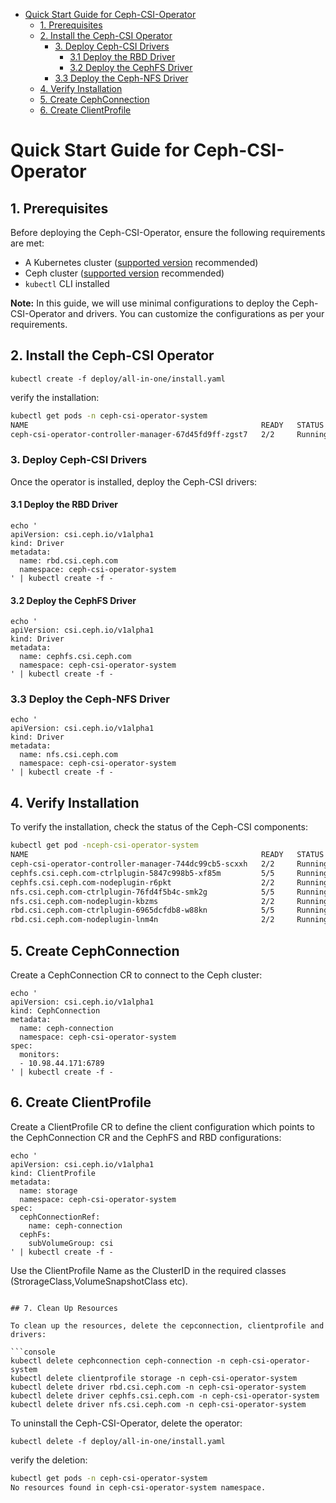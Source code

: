 - [Quick Start Guide for Ceph-CSI-Operator](#quick-start-guide-for-ceph-csi-operator)
  - [1. Prerequisites](#1-prerequisites)
  - [2. Install the Ceph-CSI Operator](#2-install-the-ceph-csi-operator)
    - [3. Deploy Ceph-CSI Drivers](#3-deploy-ceph-csi-drivers)
      - [3.1 Deploy the RBD Driver](#31-deploy-the-rbd-driver)
      - [3.2 Deploy the CephFS Driver](#32-deploy-the-cephfs-driver)
    - [3.3 Deploy the Ceph-NFS Driver](#33-deploy-the-ceph-nfs-driver)
  - [4. Verify Installation](#4-verify-installation)
  - [5. Create CephConnection](#5-create-cephconnection)
  - [6. Create ClientProfile](#6-create-clientprofile)

# Quick Start Guide for Ceph-CSI-Operator

## 1. Prerequisites

Before deploying the Ceph-CSI-Operator, ensure the following requirements are met:

- A Kubernetes cluster ([supported version](https://kubernetes.io/releases/) recommended)
- Ceph cluster ([supported version](https://docs.ceph.com/en/latest/releases/) recommended)
- `kubectl` CLI installed

**Note:** In this guide, we will use minimal configurations to deploy the Ceph-CSI-Operator and drivers. You can customize the configurations as per your requirements.

## 2. Install the Ceph-CSI Operator

```console
kubectl create -f deploy/all-in-one/install.yaml
```

verify the installation:

```bash
kubectl get pods -n ceph-csi-operator-system
NAME                                                    READY   STATUS    RESTARTS   AGE
ceph-csi-operator-controller-manager-67d45fd9ff-zgst7   2/2     Running   0          40s
```

### 3. Deploy Ceph-CSI Drivers

Once the operator is installed, deploy the Ceph-CSI drivers:

#### 3.1 Deploy the RBD Driver

```console
echo '
apiVersion: csi.ceph.io/v1alpha1
kind: Driver
metadata:
  name: rbd.csi.ceph.com
  namespace: ceph-csi-operator-system
' | kubectl create -f -
```

#### 3.2 Deploy the CephFS Driver

```console
echo '
apiVersion: csi.ceph.io/v1alpha1
kind: Driver
metadata:
  name: cephfs.csi.ceph.com
  namespace: ceph-csi-operator-system
' | kubectl create -f -
```

### 3.3 Deploy the Ceph-NFS Driver

```console
echo '
apiVersion: csi.ceph.io/v1alpha1
kind: Driver
metadata:
  name: nfs.csi.ceph.com
  namespace: ceph-csi-operator-system
' | kubectl create -f -
```

## 4. Verify Installation

To verify the installation, check the status of the Ceph-CSI components:

```bash
kubectl get pod -nceph-csi-operator-system
NAME                                                    READY   STATUS    RESTARTS   AGE
ceph-csi-operator-controller-manager-744dc99cb5-scxxh   2/2     Running   0          45s
cephfs.csi.ceph.com-ctrlplugin-5847c998b5-xf85m         5/5     Running   0          27s
cephfs.csi.ceph.com-nodeplugin-r6pkt                    2/2     Running   0          27s
nfs.csi.ceph.com-ctrlplugin-76fd4f5b4c-smk2g            5/5     Running   0          27s
nfs.csi.ceph.com-nodeplugin-kbzms                       2/2     Running   0          27s
rbd.csi.ceph.com-ctrlplugin-6965dcfdb8-w88kn            5/5     Running   0          4m35s
rbd.csi.ceph.com-nodeplugin-lnm4n                       2/2     Running   0          4m35s
```

## 5. Create CephConnection

Create a CephConnection CR to connect to the Ceph cluster:

```console
echo '
apiVersion: csi.ceph.io/v1alpha1
kind: CephConnection
metadata:
  name: ceph-connection
  namespace: ceph-csi-operator-system
spec:
  monitors:
  - 10.98.44.171:6789
' | kubectl create -f -
```

## 6. Create ClientProfile

Create a ClientProfile CR to define the client configuration which points to
the CephConnection CR and the CephFS and RBD configurations:

```console
echo '
apiVersion: csi.ceph.io/v1alpha1
kind: ClientProfile
metadata:
  name: storage
  namespace: ceph-csi-operator-system
spec:
  cephConnectionRef:
    name: ceph-connection
  cephFs:
    subVolumeGroup: csi
' | kubectl create -f -
```

Use the ClientProfile Name as the ClusterID in the required classes (StrorageClass,VolumeSnapshotClass etc).

```console

## 7. Clean Up Resources

To clean up the resources, delete the cepconnection, clientprofile and drivers:

```console
kubectl delete cephconnection ceph-connection -n ceph-csi-operator-system
kubectl delete clientprofile storage -n ceph-csi-operator-system
kubectl delete driver rbd.csi.ceph.com -n ceph-csi-operator-system
kubectl delete driver cephfs.csi.ceph.com -n ceph-csi-operator-system
kubectl delete driver nfs.csi.ceph.com -n ceph-csi-operator-system
```

To uninstall the Ceph-CSI-Operator, delete the operator:

```console
kubectl delete -f deploy/all-in-one/install.yaml
```

verify the deletion:

```bash
kubectl get pods -n ceph-csi-operator-system
No resources found in ceph-csi-operator-system namespace.
```
